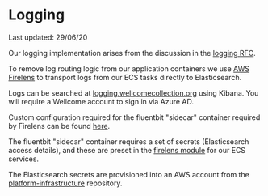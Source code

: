 # Logging

Last updated: 29/06/20

Our logging implementation arises from the discussion in the [logging RFC](../rfcs/022-logging/).

To remove log routing logic from our application containers we use [AWS Firelens](https://docs.aws.amazon.com/AmazonECS/latest/developerguide/using_firelens.html) to transport logs from our ECS tasks directly to Elasticsearch.

Logs can be searched at [logging.wellcomecollection.org](https://logging.wellcomecollection.org) using Kibana. You will require a Wellcome account to sign in via Azure AD.

Custom configuration required for the fluentbit "sidecar" container required by Firelens can be found [here](https://github.com/wellcomecollection/platform-infrastructure/tree/master/containers/fluentbit).

The fluentbit "sidecar" container requires a set of secrets \(Elasticsearch access details\), and these are preset in the [firelens module](https://github.com/wellcomecollection/terraform-aws-ecs-service/tree/v2.6.3/modules/firelens) for our ECS services.

The Elasticsearch secrets are provisioned into an AWS account from the [platform-infrastructure](https://github.com/wellcomecollection/platform-infrastructure/blob/master/critical/back_end/secrets.tf) repository.

